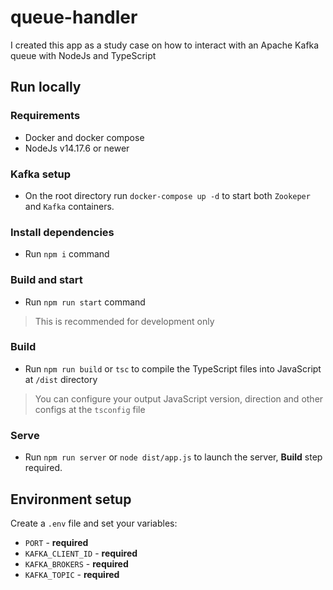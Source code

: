 # queue-handler

I created this app as a study case on how to interact with an Apache Kafka queue with NodeJs and TypeScript

## Run locally
### Requirements
- Docker and docker compose
- NodeJs v14.17.6 or newer

### Kafka setup
- On the root directory run `docker-compose up -d` to start both `Zookeper` and `Kafka` containers.

### Install dependencies
- Run `npm i` command

### Build and start
- Run `npm run start` command
> This is recommended for development only

### Build
- Run `npm run build` or `tsc` to compile the TypeScript files into JavaScript at `/dist` directory
> You can configure your output JavaScript version, direction and other configs at the `tsconfig` file

### Serve
- Run `npm run server` or `node dist/app.js` to launch the server, **Build** step required.

## Environment setup
Create a `.env` file and set your variables:
- `PORT` - **required**
- `KAFKA_CLIENT_ID` - **required**
- `KAFKA_BROKERS` - **required**
- `KAFKA_TOPIC` - **required**
